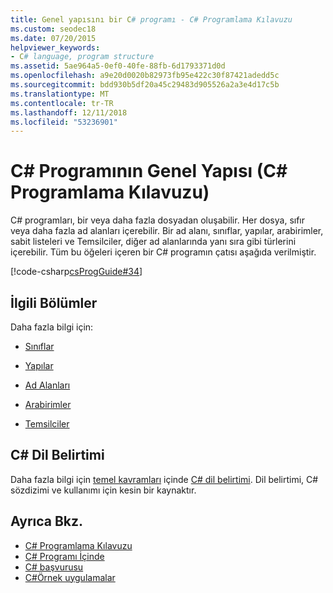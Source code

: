 ```yaml
---
title: Genel yapısını bir C# programı - C# Programlama Kılavuzu
ms.custom: seodec18
ms.date: 07/20/2015
helpviewer_keywords:
- C# language, program structure
ms.assetid: 5ae964a5-0ef0-40fe-88fb-6d1793371d0d
ms.openlocfilehash: a9e20d0020b82973fb95e422c30f87421adedd5c
ms.sourcegitcommit: bdd930b5df20a45c29483d905526a2a3e4d17c5b
ms.translationtype: MT
ms.contentlocale: tr-TR
ms.lasthandoff: 12/11/2018
ms.locfileid: "53236901"
---
```

# <a name="general-structure-of-a-c-program-c-programming-guide"></a>C# Programının Genel Yapısı (C# Programlama Kılavuzu)
C# programları, bir veya daha fazla dosyadan oluşabilir. Her dosya, sıfır veya daha fazla ad alanları içerebilir. Bir ad alanı, sınıflar, yapılar, arabirimler, sabit listeleri ve Temsilciler, diğer ad alanlarında yanı sıra gibi türlerini içerebilir. Tüm bu öğeleri içeren bir C# programın çatısı aşağıda verilmiştir.  
  
 [!code-csharp[csProgGuide#34](../../../csharp/programming-guide/inside-a-program/codesnippet/CSharp/general-structure-of-a-csharp-program_1.cs)]  
  
## <a name="related-sections"></a>İlgili Bölümler  
 Daha fazla bilgi için:  
  
-   [Sınıflar](../../../csharp/programming-guide/classes-and-structs/classes.md)  
  
-   [Yapılar](../../../csharp/programming-guide/classes-and-structs/structs.md)  
  
-   [Ad Alanları](../../../csharp/programming-guide/namespaces/index.md)  
  
-   [Arabirimler](../../../csharp/programming-guide/interfaces/index.md)  
  
-   [Temsilciler](../../../csharp/programming-guide/delegates/index.md)  
  
## <a name="c-language-specification"></a>C# Dil Belirtimi  

Daha fazla bilgi için [temel kavramları](~/_csharplang/spec/basic-concepts.md) içinde [ C# dil belirtimi](../../language-reference/language-specification/index.md). Dil belirtimi, C# sözdizimi ve kullanımı için kesin bir kaynaktır.
  
## <a name="see-also"></a>Ayrıca Bkz.

- [C# Programlama Kılavuzu](../../../csharp/programming-guide/index.md)  
- [C# Programı İçinde](../../../csharp/programming-guide/inside-a-program/index.md)  
- [C# başvurusu](../../../csharp/language-reference/index.md)  
- [C#Örnek uygulamalar](https://msdn.microsoft.com/library/9a9d7aaa-51d3-4224-b564-95409b0f3e15)
